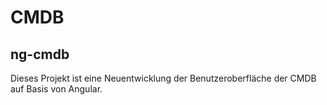 # CMDB

## ng-cmdb

Dieses Projekt ist eine Neuentwicklung der Benutzeroberfl&auml;che der CMDB auf Basis von Angular.